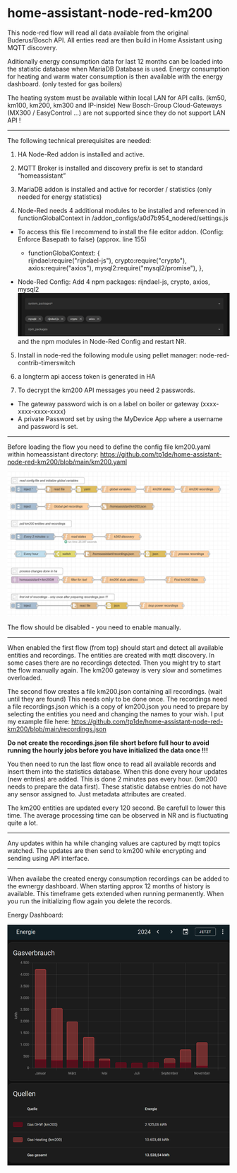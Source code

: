 # home-assistant-node-red-km200

This node-red flow will read all data available from the original Buderus/Bosch API.
All enties read are then build in Home Assistant using MQTT discovery.

Aditionally energy consumption data for last 12 months can be loaded into the statistic database when MariaDB Database is used.
Energy consumption for heating and warm water consumption is then available with the energy dashboard. (only tested for gas boilers)

The heating system must be available within local LAN for API calls. (km50, km100, km200, km300 and IP-inside)
New Bosch-Group Cloud-Gateways (MX300 / EasyControl ...) are not supported since they do not support LAN API ! 

***

The following technical prerequisites are needed:

1.	HA Node-Red addon is installed and active.

2.	MQTT Broker is installed and discovery prefix is set to standard “homeassistant”

3.  MariaDB addon is installed and active for recorder / statistics (only needed for energy statistics)

4.	Node-Red needs 4 additional modules to be installed and referenced in functionGlobalContext in /addon_configs/a0d7b954_nodered/settings.js

  - To access this file I recommend to install the file editor addon. (Config: Enforce Basepath to false) (approx. line 155)

    - functionGlobalContext: {   
       rijndael:require("rijndael-js"),
       crypto:require("crypto"),
       axios:require("axios"),
       mysql2:require("mysql2/promise"),
     },

- Node-Red Config: Add 4 npm packages: rijndael-js, crypto, axios, mysql2 ![alt text](image.png) and the npm modules in Node-Red Config and restart NR.

5.  Install in node-red the following module using pellet manager: node-red-contrib-timerswitch

6.	a longterm api access token is generated in HA

7.  To decrypt the km200 API messages you need 2 passwords.
  - The gateway password wich is on a label on boiler or gateway (xxxx-xxxx-xxxx-xxxx)
  - A private Password set by using the MyDevice App where a username and password is set.

***

Before loading the flow you need to define the config file km200.yaml within homeassistant directory: 
https://github.com/tp1de/home-assistant-node-red-km200/blob/main/km200.yaml

![alt text](image-4.png)

The flow should be disabled - you need to enable manually.

*** 

When enabled the first flow (from top) should start and detect all available entities and recordings.
The entities are created with mqtt discovery. 
In some cases there are no recordings detected. Then you might try to start the flow manually again.
The km200 gateway is very slow and sometimes overloaded.

The second flow creates a file km200.json containing all recordings. (wait until they are found) 
This needs only to be done once.
The recordings need a file recordings.json which is a copy of km200.json you need to prepare by selecting the entities you need and changing the names to your wish.
I put my example file here: https://github.com/tp1de/home-assistant-node-red-km200/blob/main/recordings.json

**Do not create the recordings.json file short before full hour to avoid running the hourly jobs before you have initialized the data once !!!**

You then need to run the last flow once to read all available records and insert them into the statistics database.
When this done every hour updates (new entries) are added. This is done 2 minutes pas every hour. (km200 needs to prepare the data first).
These statistic databse entries do not have any sensor assigned to. Just metadata attributes are created.

The km200 entities are updated every 120 second. Be carefull to lower this time. 
The average processing time can be observed in NR and is fluctuating quite a lot. 

***

Any updates within ha while changing values are captured by mqtt topics watched. 
The updates are then send to km200 while encrypting and sending using API interface.

***

When availabe the created energy consumption recordings can be added to the ewnergy dashboard.
When starting approx 12 months of history is available. This timeframe gets extended when running permanently.
When you run the initializing flow again you delete the records.

Energy Dashboard:

![alt text](image-2.png)
